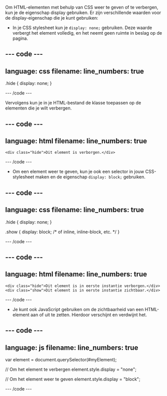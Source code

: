 Om HTML-elementen met behulp van CSS weer te geven of te verbergen, kun je de eigenschap display gebruiken. Er zijn verschillende waarden voor de display-eigenschap die je kunt gebruiken:

- In je CSS stylesheet kun je `display: none;` gebruiken. Deze waarde verbergt het element volledig, en het neemt geen ruimte in beslag op de pagina.

## --- code ---

language: css
filename:
line_numbers: true
-------------------------------------------------------

.hide {
display: none;
}

\--- /code ---

Vervolgens kun je in je HTML-bestand de klasse toepassen op de elementen die je wilt verbergen.

## --- code ---

language: html
filename:
line_numbers: true
-------------------------------------------------------

```
<div class="hide">Dit element is verborgen.</div>
```

\--- /code ---

- Om een element weer te geven, kun je ook een selector in jouw CSS-stylesheet maken en de eigenschap `display: block;` gebruiken.

## --- code ---

language: css
filename:
line_numbers: true
-------------------------------------------------------

.hide {
display: none;
}

.show {
display: block; /\* of inline, inline-block, etc. \*/
}

\--- /code ---

## --- code ---

language: html
filename:
line_numbers: true
-------------------------------------------------------

```
<div class="hide">Dit element is in eerste instantie verborgen.</div>
<div class="show">Dit element is in eerste instantie zichtbaar.</div>
```

\--- /code ---

- Je kunt ook JavaScript gebruiken om de zichtbaarheid van een HTML-element aan of uit te zetten. Hierdoor verschijnt en verdwijnt het.

## --- code ---

language: js
filename:
line_numbers: true
-------------------------------------------------------

var element = document.querySelector(#myElement);

// Om het element te verbergen
element.style.display = "none";

// Om het element weer te geven
element.style.display = "block";

\--- /code ---
